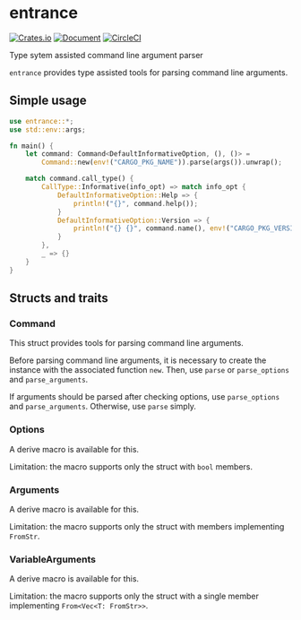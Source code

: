 entrance
========

[![Crates.io](https://img.shields.io/crates/v/entrance.svg)](https://crates.io/crates/entrance)
[![Document](https://docs.rs/entrance/badge.svg)](https://docs.rs/entrance)
[![CircleCI](https://circleci.com/gh/0ncorhynchus/entrance.svg?style=shield)](https://circleci.com/gh/0ncorhynchus/entrance)

Type sytem assisted command line argument parser

`entrance` provides type assisted tools for parsing command line arguments.

Simple usage
------------

```rust
use entrance::*;
use std::env::args;

fn main() {
    let command: Command<DefaultInformativeOption, (), ()> =
        Command::new(env!("CARGO_PKG_NAME")).parse(args()).unwrap();

    match command.call_type() {
        CallType::Informative(info_opt) => match info_opt {
            DefaultInformativeOption::Help => {
                println!("{}", command.help());
            }
            DefaultInformativeOption::Version => {
                println!("{} {}", command.name(), env!("CARGO_PKG_VERSION"));
            }
        },
        _ => {}
    }
}
```

Structs and traits
------------------

### Command

This struct provides tools for parsing command line arguments.

Before parsing command line arguments, it is necessary to create the instance
with the associated function `new`.
Then, use `parse` or `parse_options` and `parse_arguments`.

If arguments should be parsed after checking options, use `parse_options` and `parse_arguments`.
Otherwise, use `parse` simply.

### Options

A derive macro is available for this.

Limitation: the macro supports only the struct with `bool` members.

### Arguments

A derive macro is available for this.

Limitation: the macro supports only the struct with members implementing `FromStr`.

### VariableArguments

A derive macro is available for this.

Limitation: the macro supports only the struct with a single member implementing `From<Vec<T: FromStr>>`.
